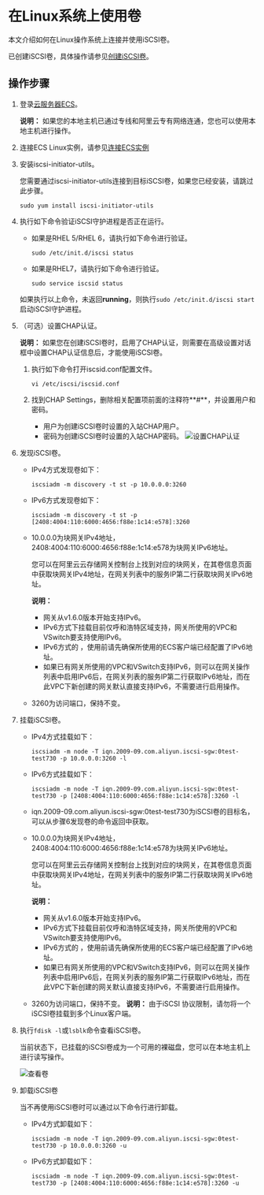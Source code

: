 # 在Linux系统上使用卷

本文介绍如何在Linux操作系统上连接并使用iSCSI卷。

已创建iSCSI卷，具体操作请参见[创建iSCSI卷](/cn.zh-CN/云控制台用户指南/块网关/管理iSCSI卷.md)。

## 操作步骤

1.  登录[云服务器ECS](https://ecs.console.aliyun.com/)。

    **说明：** 如果您的本地主机已通过专线和阿里云专有网络连通，您也可以使用本地主机进行操作。

2.  连接ECS Linux实例，请参见[连接ECS实例]()

3.  安装iscsi-initiator-utils。

    您需要通过iscsi-initiator-utils连接到目标iSCSI卷，如果您已经安装，请跳过此步骤。

    ```
    sudo yum install iscsi-initiator-utils
    ```

4.  执行如下命令验证iSCSI守护进程是否正在运行。

    -   如果是RHEL 5/RHEL 6，请执行如下命令进行验证。

        ```
        sudo /etc/init.d/iscsi status
        ```

    -   如果是RHEL7，请执行如下命令进行验证。

        ```
        sudo service iscsid status
        ```

    如果执行以上命令，未返回**running**，则执行`sudo /etc/init.d/iscsi start`启动iSCSI守护进程。

5.  （可选）设置CHAP认证。

    **说明：** 如果您在创建iSCSI卷时，启用了CHAP认证，则需要在高级设置对话框中设置CHAP认证信息后，才能使用iSCSI卷。

    1.  执行如下命令打开iscsid.conf配置文件。

        ```
        vi /etc/iscsi/iscsid.conf
        ```

    2.  找到CHAP Settings，删除相关配置项前面的注释符**\#**，并设置用户和密码。

        -   用户为创建iSCSI卷时设置的入站CHAP用户。
        -   密码为创建iSCSI卷时设置的入站CHAP密码。
        ![设置CHAP认证](https://static-aliyun-doc.oss-accelerate.aliyuncs.com/assets/img/zh-CN/9053559951/p60122.png)

6.  发现iSCSI卷。

    -   IPv4方式发现卷如下：

        ```
        iscsiadm -m discovery -t st -p 10.0.0.0:3260
        ```

    -   IPv6方式发现卷如下：

        ```
        iscsiadm -m discovery -t st -p [2408:4004:110:6000:4656:f88e:1c14:e578]:3260
        ```

    -   10.0.0.0为块网关IPv4地址，2408:4004:110:6000:4656:f88e:1c14:e578为块网关IPv6地址。

        您可以在阿里云云存储网关控制台上找到对应的块网关，在其卷信息页面中获取块网关IPv4地址，在网关列表中的服务IP第二行获取块网关IPv6地址。

        **说明：**

        -   网关从v1.6.0版本开始支持IPv6。
        -   IPv6方式下挂载目前仅呼和浩特区域支持，网关所使用的VPC和VSwitch要支持使用IPv6。
        -   IPv6方式的 ，使用前请先确保所使用的ECS客户端已经配置了IPv6地址。
        -   如果已有网关所使用的VPC和VSwitch支持IPv6，则可以在网关操作列表中启用IPv6后，在网关列表的服务IP第二行获取IPv6地址，而在此VPC下新创建的网关默认直接支持IPv6，不需要进行启用操作。
    -   3260为访问端口，保持不变。
7.  挂载iSCSI卷。

    -   IPv4方式挂载如下：

        ```
        iscsiadm -m node -T iqn.2009-09.com.aliyun.iscsi-sgw:0test-test730 -p 10.0.0.0:3260 -l
        ```

    -   IPv6方式挂载如下：

        ```
        iscsiadm -m node -T iqn.2009-09.com.aliyun.iscsi-sgw:0test-test730 -p [2408:4004:110:6000:4656:f88e:1c14:e578]:3260 -l
        ```

    -   iqn.2009-09.com.aliyun.iscsi-sgw:0test-test730为iSCSI卷的目标名，可以从步骤6发现卷的命令返回中获取。
    -   10.0.0.0为块网关IPv4地址，2408:4004:110:6000:4656:f88e:1c14:e578为块网关IPv6地址。

        您可以在阿里云云存储网关控制台上找到对应的块网关，在其卷信息页面中获取块网关IPv4地址，在网关列表中的服务IP第二行获取块网关IPv6地址。

        **说明：**

        -   网关从v1.6.0版本开始支持IPv6。
        -   IPv6方式下挂载目前仅呼和浩特区域支持，网关所使用的VPC和VSwitch要支持使用IPv6。
        -   IPv6方式的 ，使用前请先确保所使用的ECS客户端已经配置了IPv6地址。
        -   如果已有网关所使用的VPC和VSwitch支持IPv6，则可以在网关操作列表中启用IPv6后，在网关列表的服务IP第二行获取IPv6地址，而在此VPC下新创建的网关默认直接支持IPv6，不需要进行启用操作。
    -   3260为访问端口，保持不变。
    **说明：** 由于iSCSI 协议限制，请勿将一个iSCSI卷挂载到多个Linux客户端。

8.  执行`fdisk -l`或`lsblk`命令查看iSCSI卷。

    当前状态下，已挂载的iSCSI卷成为一个可用的裸磁盘，您可以在本地主机上进行读写操作。

    ![查看卷](https://static-aliyun-doc.oss-accelerate.aliyuncs.com/assets/img/zh-CN/9053559951/p60107.png)

9.  卸载iSCSI卷

    当不再使用iSCSI卷时可以通过以下命令行进行卸载。

    -   IPv4方式卸载如下：

        ```
        iscsiadm -m node -T iqn.2009-09.com.aliyun.iscsi-sgw:0test-test730 -p 10.0.0.0:3260 -u
        ```

    -   IPv6方式卸载如下：

        ```
        iscsiadm -m node -T iqn.2009-09.com.aliyun.iscsi-sgw:0test-test730 -p [2408:4004:110:6000:4656:f88e:1c14:e578]:3260 -u
        ```


